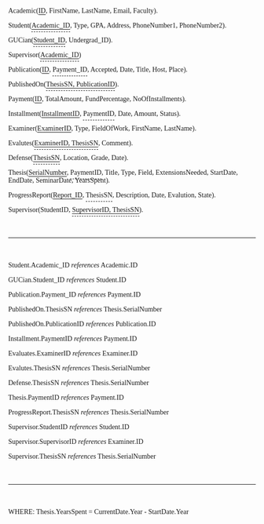 Academic(<span class="primary">ID</span>, FirstName, LastName, Email, Faculty).

Student(<span class="foreign primary">Academic_ID</span>, Type, GPA, Address, PhoneNumber1, PhoneNumber2).

GUCian(<span class="foreign primary">Student_ID</span>, Undergrad_ID).

Supervisor(<span class="foreign primary">Academic_ID</span>)

Publication(<span class="primary">ID</span>, <span class="foreign">Payment_ID</span>, Accepted, Date, Title, Host, Place).

PublishedOn(<span class="foreign primary">ThesisSN, PublicationID</span>).

Payment(<span class="primary">ID</span>, TotalAmount, FundPercentage, NoOfInstallments).

Installment(<span class="primary">InstallmentID</span>, <span class="foreign">PaymentID</span>, Date, Amount, Status).

Examiner(<span class="primary">ExaminerID</span>, Type, FieldOfWork, FirstName, LastName).

Evalutes(<span class="foreign primary">ExaminerID, ThesisSN</span>, Comment).

Defense(<span class="primary foreign">ThesisSN</span>, Location, Grade, Date).

Thesis(<span class="primary">SerialNumber</span>, <span class="foreign">PaymentID</span>, Title, Type, Field, ExtensionsNeeded, StartDate, EndDate, SeminarDate, YearsSpent).

ProgressReport(<span class="primary">Report_ID</span>, <span class="foreign">ThesisSN</span>, Description, Date, Evalution, State).

Supervisor(StudentID, <span class="foreign primary">SupervisorID, ThesisSN</span>).

<div style="height: 20px;"></div>
<hr/>
<div style="height: 20px;"></div>

Student.Academic_ID *references* Academic.ID

GUCian.Student_ID *references* Student.ID

Publication.Payment_ID *references* Payment.ID

PublishedOn.ThesisSN *references* Thesis.SerialNumber

PublishedOn.PublicationID *references* Publication.ID

Installment.PaymentID *references* Payment.ID

Evaluates.ExaminerID *references* Examiner.ID

Evalutes.ThesisSN *references* Thesis.SerialNumber

Defense.ThesisSN *references* Thesis.SerialNumber

Thesis.PaymentID *references* Payment.ID

ProgressReport.ThesisSN *references* Thesis.SerialNumber

Supervisor.StudentID *references* Student.ID

Supervisor.SupervisorID *references* Examiner.ID

Supervisor.ThesisSN *references* Thesis.SerialNumber

<div style="height: 20px;"></div>
<hr/>
<div style="height: 20px;"></div>

WHERE: Thesis.YearsSpent = CurrentDate.Year - StartDate.Year

<style>

    * {
        font-family: 'Muli';
        text-underline-offset: 3px;
    }

    .foreign {
        border-bottom: 1px dashed;
        padding-bottom: 5px;
    }

    .primary {
        text-decoration: underline;
    }


</style>